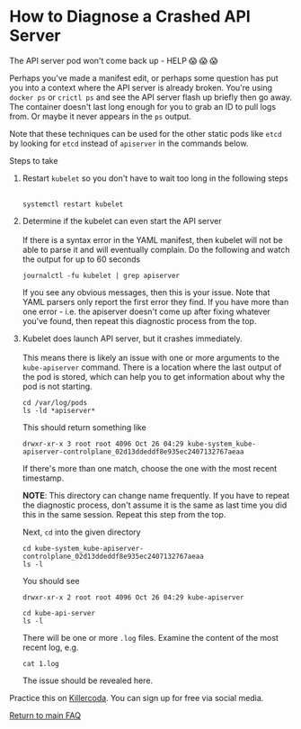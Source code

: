 # How to Diagnose a Crashed API Server

The API server pod won't come back up - HELP :scream: :scream: :scream:

Perhaps you've made a manifest edit, or perhaps some question has put you into a context where the API server is already broken. You're using `docker ps` or `crictl ps` and see the API server flash up briefly then go away. The container doesn't last long enough for you to grab an ID to pull logs from. Or maybe it never appears in the `ps` output.

Note that these techniques can be used for the other static pods like `etcd` by looking for `etcd` instead of `apiserver` in the commands below.

Steps to take

1.  Restart `kubelet` so you don't have to wait too long in the following steps</br></br>
    ```
    systemctl restart kubelet
    ```

1.  Determine if the kubelet can even start the API server</br></br>
    If there is a syntax error in the YAML manifest, then kubelet will not be able to parse it and will eventually complain. Do the following and watch the output for up to 60 seconds

    ```
    journalctl -fu kubelet | grep apiserver
    ```

    If you see any obvious messages, then this is your issue. Note that YAML parsers only report the first error they find. If you have more than one error - i.e. the apiserver doesn't come up after fixing whatever you've found, then repeat this diagnostic process from the top.
1.  Kubelet does launch API server, but it crashes immediately.</br></br>
    This means there is likely an issue with one or more arguments to the `kube-apiserver` command. There is a location where the last output of the pod is stored, which can help you to get information about why the pod is not starting.

    ```
    cd /var/log/pods
    ls -ld *apiserver*
    ```

    This should return something like

    ```
    drwxr-xr-x 3 root root 4096 Oct 26 04:29 kube-system_kube-apiserver-controlplane_02d13ddeddf8e935ec2407132767aeaa
    ```

    If there's more than one match, choose the one with the most recent timestamp.

    **NOTE**: This directory can change name frequently. If you have to repeat the diagnostic process, don't assume it is the same as last time you did this in the same session. Repeat this step from the top.

    Next, `cd` into the given directory

    ```
    cd kube-system_kube-apiserver-controlplane_02d13ddeddf8e935ec2407132767aeaa
    ls -l
    ```

    You should see

    ```
    drwxr-xr-x 2 root root 4096 Oct 26 04:29 kube-apiserver
    ```

    ```
    cd kube-api-server
    ls -l
    ```

    There will be one or more `.log` files. Examine the content of the most recent log, e.g.

    ```
    cat 1.log
    ```

    The issue should be revealed here.

Practice this on [Killercoda](https://killercoda.com/killer-shell-cka/scenario/apiserver-crash). You can sign up for free via social media.

[Return to main FAQ](../README.md)